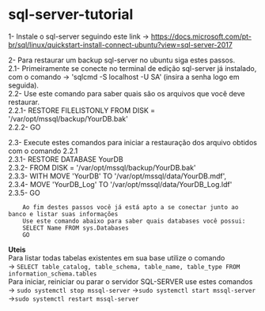 # sql-server-tutorial


1- Instale o sql-server seguindo este link -> https://docs.microsoft.com/pt-br/sql/linux/quickstart-install-connect-ubuntu?view=sql-server-2017<br>

2- Para restaurar um backup sql-server no ubuntu siga estes passos.<br>
   2.1- Primeiramente se conecte no terminal de edição sql-server já instalado, com o comando -> 'sqlcmd -S localhost -U SA' (insira a senha logo em seguida).<br>
   2.2- Use este comando para saber quais são os arquivos que você deve restaurar.<br>
        2.2.1- RESTORE FILELISTONLY FROM DISK = '/var/opt/mssql/backup/YourDB.bak'<br>
        2.2.2- GO<br>
        
   2.3- Execute estes comandos para iniciar a restauração dos arquivo obtidos com o comando 2.2.1<br>
        2.3.1- RESTORE DATABASE YourDB<br>
        2.3.2- FROM DISK = '/var/opt/mssql/backup/YourDB.bak'<br>
        2.3.3- WITH MOVE 'YourDB' TO '/var/opt/mssql/data/YourDB.mdf',<br>
        2.3.4- MOVE 'YourDB_Log' TO '/var/opt/mssql/data/YourDB_Log.ldf'<br>
        2.3.5- GO<br>
      
        Ao fim destes passos você já está apto a se conectar junto ao banco e listar suas informações
        Use este comando abaixo para saber quais databases você possui:
        SELECT Name FROM sys.Databases
        GO













**Uteis**<br>
Para listar todas tabelas existentes em sua base utilize o comando<br> -> ```SELECT table_catalog, table_schema, table_name, table_type FROM information_schema.tables```
<br>Para iniciar, reiniciar ou parar o servidor SQL-SERVER use estes comandos<br> -> ```sudo systemctl stop mssql-server```
 ->```sudo systemctl start mssql-server```<br>
 ->```sudo systemctl restart mssql-server```<br>
